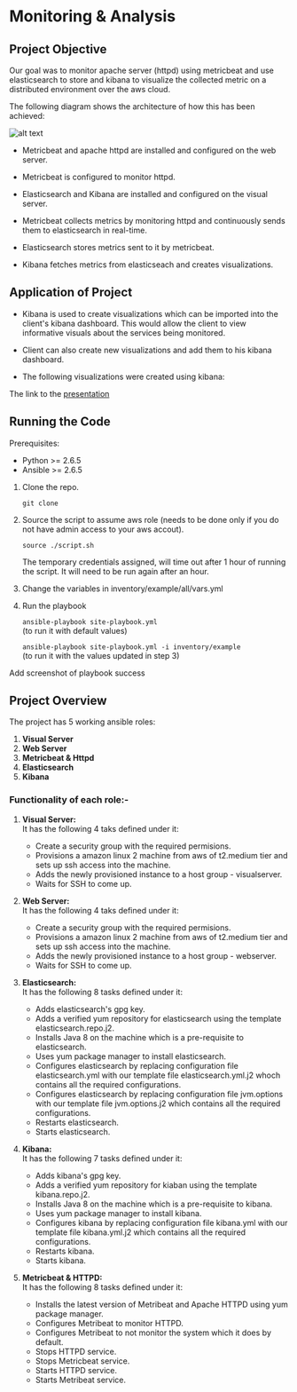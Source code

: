 # Monitoring & Analysis

## Project Objective

Our goal was to monitor apache server (httpd) using metricbeat and use elasticsearch to store and kibana to visualize the collected metric on a distributed environment over the aws cloud.

The following diagram shows the architecture of how this has been achieved:

![alt text](https://github.com/ArshdeepSinghSyal/Zaloni-Assignment-3/blob/features/add_roles_cleaning/Presentation/Resources/Architecture.png)

- Metricbeat and apache httpd are installed and configured on the web server.

- Metricbeat is configured to monitor httpd.

- Elasticsearch and Kibana are installed and configured on the visual server.

- Metricbeat collects metrics by monitoring httpd and continuously sends them to elasticsearch in real-time.

- Elasticsearch stores metrics sent to it by metricbeat.

- Kibana fetches metrics from elasticseach and creates visualizations.

## Application of Project

- Kibana is used to create visualizations which can be imported into the client's kibana dashboard. This would allow the client to view informative visuals about the services being monitored.

- Client can also create new visualizations and add them to his kibana dashboard.

- The following visualizations were created using kibana:

The link to the [presentation](https://github.com/ArshdeepSinghSyal/Zaloni-Assignment-3/blob/features/add_roles_cleaning/Presentation/PPT.key)

## Running the Code

Prerequisites:
- Python >= 2.6.5
- Ansible >= 2.6.5

1. Clone the repo.
 
    ```git clone```

2. Source the script to assume aws role (needs to be done only if you do not have admin access to your aws accout).

    ```source ./script.sh```

    The temporary credentials assigned, will time out after 1 hour of running the script. It will need to be run again after an hour.

3. Change the variables in inventory/example/all/vars.yml

4. Run the playbook

    ```ansible-playbook site-playbook.yml```
    <br>(to run it with default values)

    ```ansible-playbook site-playbook.yml -i inventory/example```
    <br>(to run it with the values updated in step 3)

Add screenshot of playbook success

## Project Overview

The project has 5 working ansible roles:

1. **Visual Server**
2. **Web Server**
3. **Metricbeat & Httpd**
4. **Elasticsearch**
5. **Kibana**

### Functionality of each role:-

1. **Visual Server:**<br>
    It has the following 4 taks defined under it:
    - Create a security group with the required permisions.
    - Provisions a amazon linux 2 machine from aws of t2.medium tier and sets up ssh access into the machine.
    -  Adds the newly provisioned instance to a host group - visualserver.
    - Waits for SSH to come up.

2. **Web Server:**<br>
    It has the following 4 taks defined under it:
    - Create a security group with the required permisions.
    - Provisions a amazon linux 2 machine from aws of t2.medium tier and sets up ssh access into the machine.
    -  Adds the newly provisioned instance to a host group - webserver.
    - Waits for SSH to come up.

3. **Elasticsearch:**<br>
    It has the following 8 tasks defined under it:
    - Adds elasticsearch's gpg key.
    - Adds a verified yum repository for elasticsearch using the template elasticsearch.repo.j2.
    - Installs Java 8 on the machine which is a pre-requisite to elasticsearch.
    - Uses yum package manager to install elasticsearch.
    - Configures elasticsearch by replacing configuration file elasticsearch.yml with our template file elasticsearch.yml.j2 whoch contains all the required configurations.
    - Configures elasticsearch by replacing configuration file jvm.options with our template file jvm.options.j2 which contains all the required configurations.
    - Restarts elasticsearch.
    - Starts elasticsearch.

4. **Kibana:**<br>
    It has the following 7 tasks defined under it:
    - Adds kibana's gpg key.
    - Adds a verified yum repository for kiaban using the template kibana.repo.j2.
    - Installs Java 8 on the machine which is a pre-requisite to kibana.
    - Uses yum package manager to install kibana.
    - Configures kibana by replacing configuration file kibana.yml with our template file kibana.yml.j2 which contains all the required configurations.
    - Restarts kibana.
    - Starts kibana.

5. **Metricbeat & HTTPD:**<br>
    It has the following 8 tasks defined under it:
    - Installs the latest version of Metribeat and Apache HTTPD using yum package manager.
    - Configures Metribeat to monitor HTTPD.
    - Configures Metribeat to not monitor the system which it does by default.
    - Stops HTTPD service.
    - Stops Metricbeat service.
    - Starts HTTPD service.
    - Starts Metribeat service.
